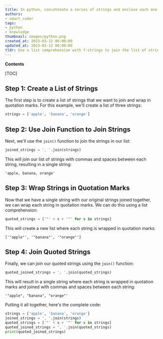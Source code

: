 ```yaml
---
title: In python, concatenate a series of strings and enclose each one within double quotes
authors:
- smart_coder
tags:
- python
- knowledge
thumbnail: images/python.png
created_at: 2023-03-12 00:00:00
updated_at: 2023-03-12 00:00:00
tldr: Use a list comprehension with f-strings to join the list of strings while wrapping each string in quotation marks.
---
```


**Contents**

[TOC]

## Step 1: Create a List of Strings

The first step is to create a list of strings that we want to join and wrap in quotation marks. For this example, we'll create a list of three strings:

```python
strings = ['apple', 'banana', 'orange']
```

## Step 2: Use Join Function to Join Strings

Next, we'll use the `join()` function to join the strings in our list:

```python
joined_strings = ', '.join(strings)
```

This will join our list of strings with commas and spaces between each string, resulting in a single string:

```
'apple, banana, orange'
```

## Step 3: Wrap Strings in Quotation Marks

Now that we have a single string with our original strings joined together, we can wrap each string in quotation marks. We can do this using a list comprehension:

```python
quoted_strings = ['"' + s + '"' for s in strings]
```

This will create a new list where each string is wrapped in quotation marks:

```
['"apple"', '"banana"', '"orange"']
```

## Step 4: Join Quoted Strings

Finally, we can join our quoted strings using the `join()` function:

```python
quoted_joined_strings = ', '.join(quoted_strings)
```

This will result in a single string where each string is wrapped in quotation marks and joined with commas and spaces between each string:

```
'"apple", "banana", "orange"'
```

Putting it all together, here's the complete code:

```python
strings = ['apple', 'banana', 'orange']
joined_strings = ', '.join(strings)
quoted_strings = ['"' + s + '"' for s in strings]
quoted_joined_strings = ', '.join(quoted_strings)
print(quoted_joined_strings)
```
